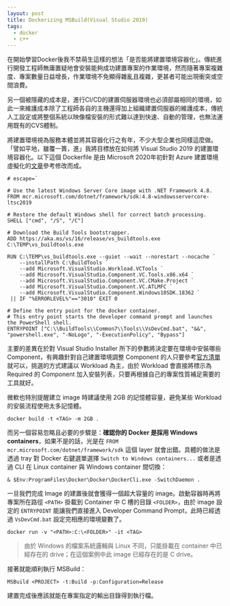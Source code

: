 ```yaml
---
layout: post
title: Dockerizing MSBuild(Visual Studio 2019)
tags:
  - docker
  - c++
---
```


在開始學習Docker後我不禁萌生這樣的想法「是否能將建置環境容器化」。傳統進行開發工程師無庸置疑地會安裝能夠成功建置專案的作業環境，然而隨著專案複雜度、專案數量日益增長，作業環境不免顯得雜亂且複雜，更甚者可能出現衝突或空間浪費。

另一個被隱藏的成本是，進行CI/CD的建置伺服器環境也必須部屬相同的環境，如此一來維護成本除了工程師各自的主機還得加上組織建置伺服器的維護成本，傳統人工設定或將整個系統以映像檔安裝的形式難以達到快速、自動的管理，也無法運用既有的CVS體制。

將建置環境視為服務本體並將其容器化行之有年，不少大型企業也同樣這麼做。「譬如平地，雖覆一簣，進」我將目標放在如何將 Visual Studio 2019 的建置環境容器化。以下這個 Dockerfile 是由 Microsoft 2020年初針對 Azure 建置環境虛擬化的[文章](https://docs.microsoft.com/zh-tw/visualstudio/install/build-tools-container?view=vs-2019)參考修改而成。

```docker
# escape=`

# Use the latest Windows Server Core image with .NET Framework 4.8.
FROM mcr.microsoft.com/dotnet/framework/sdk:4.8-windowsservercore-ltsc2019

# Restore the default Windows shell for correct batch processing.
SHELL ["cmd", "/S", "/C"]

# Download the Build Tools bootstrapper.
ADD https://aka.ms/vs/16/release/vs_buildtools.exe C:\TEMP\vs_buildtools.exe

RUN C:\TEMP\vs_buildtools.exe --quiet --wait --norestart --nocache `
    --installPath C:\BuildTools `
    --add Microsoft.VisualStudio.Workload.VCTools `
    --add Microsoft.VisualStudio.Component.VC.Tools.x86.x64 `
    --add Microsoft.VisualStudio.Component.VC.CMake.Project `
    --add Microsoft.VisualStudio.Component.VC.ATLMFC `
    --add Microsoft.VisualStudio.Component.Windows10SDK.18362 `
 || IF "%ERRORLEVEL%"=="3010" EXIT 0

# Define the entry point for the docker container.
# This entry point starts the developer command prompt and launches the PowerShell shell.
ENTRYPOINT ["C:\\BuildTools\\Common7\\Tools\\VsDevCmd.bat", "&&", "powershell.exe", "-NoLogo", "-ExecutionPolicy", "Bypass"]
```

主要的差異在於對 Visual Studio Installer 所下的參數將決定要在環境中安裝哪些 Component，有興趣針對自己建置環境調整 Component 的人只要參考[官方清單](https://docs.microsoft.com/zh-tw/visualstudio/install/workload-component-id-vs-build-tools?view=vs-2019)就可以，挑選的方式建議以 Workload 為主，由於 Workload 會直接將標示為 Required 的 Component 加入安裝列表，只要再根據自己的專案性質補足需要的工具就好。

微軟也特別提醒建立 image 時建議使用 2GB 的記憶體容量，避免某些 Workload 的安裝流程使用太多記憶體。

```shell
docker build -t <TAG> -m 2GB .
```

而另一個容易忽略且必要的步驟是：**確認你的 Docker 是採用 Windows containers**，如果不是的話，光是在 `FROM mcr.microsoft.com/dotnet/framework/sdk` 這個 layer 就會出錯。具體的做法是透過 tray 對 Docker 右鍵選單選擇 `Switch to Windows containers...` 或者是透過 CLI 在 Linux container 與 Windows container 間切換：

```shell
& $Env:ProgramFiles\Docker\Docker\DockerCli.exe -SwitchDaemon .
```

一旦我們完成 Image 的建置後就會獲得一個超大容量的 image。啟動容器時再將專案所在路徑 `<PATH>` 掛載到 Container 中 C 槽的目錄 `<FOLDER>`，由於 image 設定的 `ENTRYPOINT` 能讓我們直接進入 Developer Command Prompt，此時已經透過 `VsDevCmd.bat` 設定完相應的環境變數了。

```shell
docker run -v "<PATH>:C:\<FOLDER>" -it <TAG>
```

> 由於 Windows 的檔案系統邏輯與 Linux 不同，只能掛載在 container 中已經存在的 drive；在這個案例中此 image 已經存在的是 C drive。

接著就能順利執行 MSBuild：

```shell
MSBuild <PROJECT> -t:Build -p:Configuration=Release
```

建置完成後應該就能在專案指定的輸出目錄得到執行檔。
